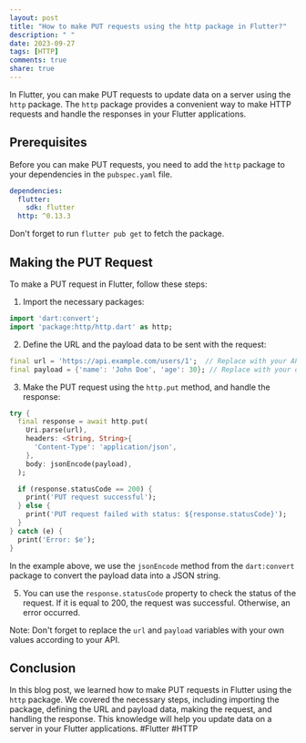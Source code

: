 ```yaml
---
layout: post
title: "How to make PUT requests using the http package in Flutter?"
description: " "
date: 2023-09-27
tags: [HTTP]
comments: true
share: true
---
```


In Flutter, you can make PUT requests to update data on a server using the `http` package. The `http` package provides a convenient way to make HTTP requests and handle the responses in your Flutter applications.

## Prerequisites

Before you can make PUT requests, you need to add the `http` package to your dependencies in the `pubspec.yaml` file.

```yaml
dependencies:
  flutter:
    sdk: flutter
  http: ^0.13.3
```

Don't forget to run `flutter pub get` to fetch the package.

## Making the PUT Request

To make a PUT request in Flutter, follow these steps:

1. Import the necessary packages:

```dart
import 'dart:convert';
import 'package:http/http.dart' as http;
```

2. Define the URL and the payload data to be sent with the request:

```dart
final url = 'https://api.example.com/users/1';  // Replace with your API endpoint
final payload = {'name': 'John Doe', 'age': 30}; // Replace with your data
```

3. Make the PUT request using the `http.put` method, and handle the response:

```dart
try {
  final response = await http.put(
    Uri.parse(url),
    headers: <String, String>{
      'Content-Type': 'application/json',
    },
    body: jsonEncode(payload),
  );

  if (response.statusCode == 200) {
    print('PUT request successful');
  } else {
    print('PUT request failed with status: ${response.statusCode}');
  }
} catch (e) {
  print('Error: $e');
}
```

In the example above, we use the `jsonEncode` method from the `dart:convert` package to convert the payload data into a JSON string.

5. You can use the `response.statusCode` property to check the status of the request. If it is equal to 200, the request was successful. Otherwise, an error occurred.

Note: Don't forget to replace the `url` and `payload` variables with your own values according to your API.

## Conclusion

In this blog post, we learned how to make PUT requests in Flutter using the `http` package. We covered the necessary steps, including importing the package, defining the URL and payload data, making the request, and handling the response. This knowledge will help you update data on a server in your Flutter applications. #Flutter #HTTP